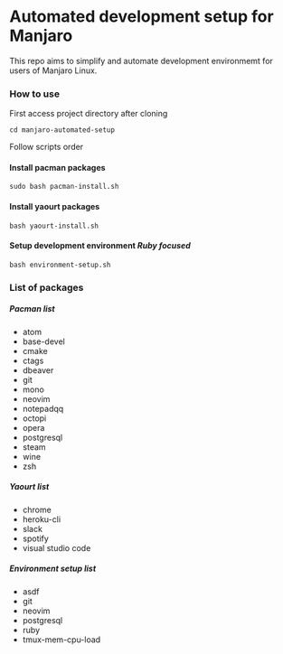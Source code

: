 # Automated development setup for Manjaro

This repo aims to simplify and automate development environmemt
for users of Manjaro Linux.

### How to use

First access project directory after cloning
```
cd manjaro-automated-setup
```
Follow scripts order

#### Install pacman packages
```
sudo bash pacman-install.sh
```

#### Install yaourt packages
```
bash yaourt-install.sh
```

#### Setup development environment *Ruby focused*
```
bash environment-setup.sh
```

### List of packages

##### Pacman list
* atom
* base-devel
* cmake
* ctags
* dbeaver
* git
* mono
* neovim
* notepadqq
* octopi
* opera
* postgresql
* steam
* wine
* zsh

##### Yaourt list
* chrome
* heroku-cli
* slack
* spotify
* visual studio code

##### Environment setup list
* asdf
* git
* neovim
* postgresql
* ruby
* tmux-mem-cpu-load